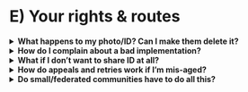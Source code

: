 # E) Your rights & routes

<details>
<summary><strong>What happens to my photo/ID? Can I make them delete it?</strong></summary>
Certified providers should delete images immediately after the check and keep only what’s needed (e.g., an “18+ OK” token tied to your account). Under UK data protection law (UK GDPR), you have rights to access, correction, and erasure where applicable.

In practice: good providers state deletion clearly and explain retention for audit tokens. If a service claims deletion, they should be able to show it. You can exercise your rights with the provider (data access/erasure) and, if needed, complain to the ICO. See the [UK GDPR overview (ICO)](https://ico.org.uk/for-organisations/uk-gdpr-guidance-and-resources/) and Ofcom’s [online safety hub](https://www.ofcom.org.uk/online-safety) for how these regimes interact. ICO materials updated in 2025 emphasise immediate deletion for age‑assurance images and minimal data handling.

Tip: look for independent certification and audits. For example, the <strong>Age Check Certification Scheme (ACCS)</strong> audits age‑assurance providers ([ACCS](https://accscheme.com/)), the <strong>Digital Identity and Attributes Trust Framework (DIATF)</strong> recognises certified identity/attribute providers ([GOV.UK—DIATF](https://www.gov.uk/government/collections/digital-identity-and-attributes-trust-framework)), and the <strong>PASS</strong> scheme certifies proofs of age ([PASS](https://www.pass-scheme.org.uk/)). Providers such as <em>Yoti</em> publish certifications and audit summaries covering deletion and accuracy.
</details>

<details>
<summary><strong>How do I complain about a bad implementation?</strong></summary>
Start with the platform’s complaints route (required by the OSA). If ignored or the design is unfair (e.g., “credit‑card only”), escalate to the regulator.

Routes: (1) platform complaint/appeal, (2) Ofcom complaint about online safety issues (especially systemic ones), (3) ICO complaint if the issue is data protection (e.g., retention). We recommend Ofcom adopt a simpler user‑first intake that aggregates patterns so people don’t have to write long dossiers—but for now, use the current [Ofcom complaints](https://www.ofcom.org.uk/complaints) page and keep your evidence. For transparency duties that apply to larger/categorised services, Ofcom has final guidance on what reports must include (see [Transparency reporting—final guidance (PDF)](https://www.ofcom.org.uk/siteassets/resources/documents/consultations/category-1-10-weeks/consultation-draft-transparency-reporting-guidance/main-docs/final-transparency-guidance.pdf)).
</details>

<details>
<summary><strong>What if I don’t want to share ID at all?</strong></summary>
Ask for a non‑ID route: facial age estimation (with deletion), open banking (bank confirms “over 18”), mobile‑network checks, or a PASS digital proof of age.

Ofcom’s codes list multiple “highly effective” methods so you shouldn’t be forced into one route. If a service offers only one choice, challenge it using the platform complaint route and cite Ofcom’s [children’s codes](https://www.ofcom.org.uk/online-safety/illegal-and-harmful-content/statement-protecting-children-from-harms-online).
</details>

<details>
<summary><strong>How do appeals and retries work if I’m mis‑aged?</strong></summary>
You should be able to retry quickly (better lighting/camera) or switch to a stronger fallback (ID+liveness, open banking, MNO, PASS) without being locked out.

A fair system explains the fallback ladder and offers a fast appeal with human review for edge cases (e.g., atypical faces, disability impacts). These expectations align with Ofcom’s fairness and reliability aims in the [children’s codes](https://www.ofcom.org.uk/online-safety/illegal-and-harmful-content/statement-protecting-children-from-harms-online).
</details>

<details>
<summary><strong>Do small/federated communities have to do all this?</strong></summary>
Duties scale. Many small servers won’t hit heavy thresholds, but federated admins are still “providers” and must do proportionate basics.

Minimums worth doing: publish a simple safety policy (what’s allowed; reporting route), run a short risk assessment (what harms could appear; how you respond), and pick low‑friction age‑assurance options if you ever need them (email estimation, PASS). Keep short logs of decisions. Ofcom’s [roadmap](https://www.ofcom.org.uk/online-safety/illegal-and-harmful-content/roadmap-to-regulation) and [hub](https://www.ofcom.org.uk/online-safety) explain proportionality.
</details>

